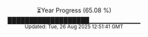 <p align="center">
⏳Year Progress (65.08 %) <br>
███████████████████▁▁▁▁▁▁▁▁▁▁▁ <br>
<sub>Updated: Tue, 26 Aug 2025 12:51:41 GMT</sub>
</p>

